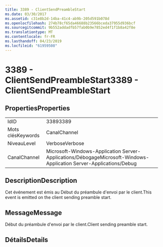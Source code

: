 ```yaml
---
title: 3389 - ClientSendPreambleStart
ms.date: 03/30/2017
ms.assetid: c31e8b2d-14ba-41c4-ab9b-205d591b078d
ms.openlocfilehash: 274b78cf65da46688b23566bceda37955d936bcf
ms.sourcegitcommit: 9b552addadfb57fab0b9e7852ed4f1f1b8a42f8e
ms.translationtype: MT
ms.contentlocale: fr-FR
ms.lasthandoff: 04/23/2019
ms.locfileid: "61959508"
---
```

# <a name="3389---clientsendpreamblestart"></a><span data-ttu-id="4f90f-102">3389 - ClientSendPreambleStart</span><span class="sxs-lookup"><span data-stu-id="4f90f-102">3389 - ClientSendPreambleStart</span></span>
## <a name="properties"></a><span data-ttu-id="4f90f-103">Properties</span><span class="sxs-lookup"><span data-stu-id="4f90f-103">Properties</span></span>  
  
|||  
|-|-|  
|<span data-ttu-id="4f90f-104">Id</span><span class="sxs-lookup"><span data-stu-id="4f90f-104">ID</span></span>|<span data-ttu-id="4f90f-105">3389</span><span class="sxs-lookup"><span data-stu-id="4f90f-105">3389</span></span>|  
|<span data-ttu-id="4f90f-106">Mots clés</span><span class="sxs-lookup"><span data-stu-id="4f90f-106">Keywords</span></span>|<span data-ttu-id="4f90f-107">Canal</span><span class="sxs-lookup"><span data-stu-id="4f90f-107">Channel</span></span>|  
|<span data-ttu-id="4f90f-108">Niveau</span><span class="sxs-lookup"><span data-stu-id="4f90f-108">Level</span></span>|<span data-ttu-id="4f90f-109">Verbose</span><span class="sxs-lookup"><span data-stu-id="4f90f-109">Verbose</span></span>|  
|<span data-ttu-id="4f90f-110">Canal</span><span class="sxs-lookup"><span data-stu-id="4f90f-110">Channel</span></span>|<span data-ttu-id="4f90f-111">Microsoft-Windows-Application Server-Applications/Débogage</span><span class="sxs-lookup"><span data-stu-id="4f90f-111">Microsoft-Windows-Application Server-Applications/Debug</span></span>|  
  
## <a name="description"></a><span data-ttu-id="4f90f-112">Description</span><span class="sxs-lookup"><span data-stu-id="4f90f-112">Description</span></span>  
 <span data-ttu-id="4f90f-113">Cet événement est émis au Début du préambule d'envoi par le client.</span><span class="sxs-lookup"><span data-stu-id="4f90f-113">This event is emitted on the client sending preamble start.</span></span>  
  
## <a name="message"></a><span data-ttu-id="4f90f-114">Message</span><span class="sxs-lookup"><span data-stu-id="4f90f-114">Message</span></span>  
 <span data-ttu-id="4f90f-115">Début du préambule d'envoi par le client.</span><span class="sxs-lookup"><span data-stu-id="4f90f-115">Client sending preamble start.</span></span>  
  
## <a name="details"></a><span data-ttu-id="4f90f-116">Détails</span><span class="sxs-lookup"><span data-stu-id="4f90f-116">Details</span></span>
